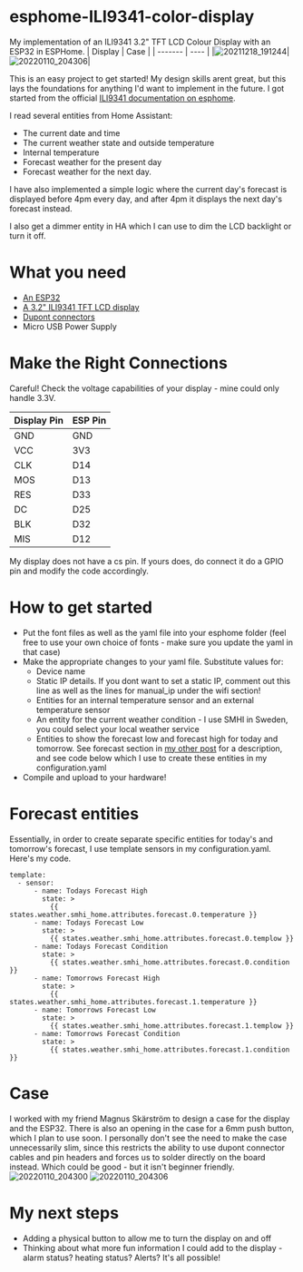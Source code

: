 # esphome-ILI9341-color-display
My implementation of an ILI9341 3.2" TFT LCD Colour Display with an ESP32 in ESPHome.
| Display | Case |
| ------- | ---- |
|![20211218_191244](https://user-images.githubusercontent.com/14822776/146652289-75712550-9f35-47fb-b28b-b9f255a79355.jpg)|![20220110_204306](https://user-images.githubusercontent.com/14822776/148830231-92cea7b7-5aaf-461c-955b-43cfda535ac8.jpg)|


This is an easy project to get started! My design skills arent great, but this lays the foundations for anything I'd want to implement in the future. I got started from the official [ILI9341 documentation on esphome](https://esphome.io/components/display/ili9341.html). 

I read several entities from Home Assistant:
- The current date and time
- The current weather state and outside temperature
- Internal temperature
- Forecast weather for the present day
- Forecast weather for the next day.

I have also implemented a simple logic where the current day's forecast is displayed before 4pm every day, and after 4pm it displays the next day's forecast instead.

I also get a dimmer entity in HA which I can use to dim the LCD backlight or turn it off.

# What you need

- [An ESP32](https://www.banggood.com/Geekcreit-ESP32-WiFi+bluetooth-Development-Board-Ultra-Low-Power-Consumption-Dual-Cores-Pins-Unsoldered-p-1214159.html?rmmds=myorder&cur_warehouse=CZ)
- [A 3.2" ILI9341 TFT LCD display](https://www.banggood.com/3_2-Inch-8Pin-240320-TFT-LCD-Screen-SPI-Serial-Display-Screen-Module-ILI9341-p-1384914.html?rmmds=myorder&cur_warehouse=CN)
- [Dupont connectors](https://www.banggood.com/40pcs-10cm-Female-To-Female-Jumper-Cable-Dupont-Wire-p-994059.html?cur_warehouse=CN&rmmds=search)
- Micro USB Power Supply

# Make the Right Connections

Careful! Check the voltage capabilities of your display - mine could only handle 3.3V.

| Display Pin | ESP Pin|
| ----------- | ------ |
| GND | GND|
| VCC | 3V3 |
| CLK | D14 |
| MOS | D13 |
| RES | D33 |
| DC | D25 |
| BLK | D32 |
| MIS | D12 |

My display does not have a cs pin. If yours does, do connect it do a GPIO pin and modify the code accordingly.

# How to get started

- Put the font files as well as the yaml file into your esphome folder (feel free to use your own choice of fonts - make sure you update the yaml in that case)
- Make the appropriate changes to your yaml file. Substitute values for:
  - Device name
  - Static IP details. If you dont want to set a static IP, comment out this line as well as the lines for manual_ip under the wifi section!
  - Entities for an internal temperature sensor and an external temperature sensor
  - An entity for the current weather condition - I use SMHI in Sweden, you could select your local weather service
  - Entities to show the forecast low and forecast high for today and tomorrow. See forecast section in [my other post](https://github.com/tejasitraj/esphome-tiny-display) for a description, and see code below which I use to create these entities in my configuration.yaml
- Compile and upload to your hardware!

# Forecast entities

Essentially, in order to create separate specific entities for today's and tomorrow's forecast, I use template sensors in my configuration.yaml. Here's my code.

```
template:
  - sensor:
      - name: Todays Forecast High
        state: >
          {{ states.weather.smhi_home.attributes.forecast.0.temperature }}
      - name: Todays Forecast Low
        state: >
          {{ states.weather.smhi_home.attributes.forecast.0.templow }}
      - name: Todays Forecast Condition
        state: >
          {{ states.weather.smhi_home.attributes.forecast.0.condition }}
      - name: Tomorrows Forecast High
        state: >
          {{ states.weather.smhi_home.attributes.forecast.1.temperature }}
      - name: Tomorrows Forecast Low
        state: >
          {{ states.weather.smhi_home.attributes.forecast.1.templow }}
      - name: Tomorrows Forecast Condition
        state: >
          {{ states.weather.smhi_home.attributes.forecast.1.condition }}
``` 
# Case
I worked with my friend Magnus Skärström to design a case for the display and the ESP32. There is also an opening in the case for a 6mm push button, which I plan to use soon. 
I personally don't see the need to make the case unnecessarily slim, since this restricts the ability to use dupont connector cables and pin headers and forces us to solder directly on the board instead. Which could be good - but it isn't beginner friendly. 
![20220110_204300](https://user-images.githubusercontent.com/14822776/148831429-6695eb61-2b24-4fb1-9644-d7cfc2979302.jpg)
![20220110_204306](https://user-images.githubusercontent.com/14822776/148831448-10025b7e-e2c3-44b1-a7cf-08be931f21fb.jpg)

# My next steps

- Adding a physical button to allow me to turn the display on and off
- Thinking about what more fun information I could add to the display - alarm status? heating status? Alerts? It's all possible!

